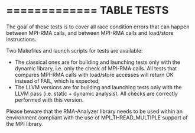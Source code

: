 =============
 TABLE TESTS
=============

The goal of these tests is to cover all race condition errors that can
happen between MPI-RMA calls, and between MPI-RMA calls and load/store
instructions.

Two Makefiles and launch scripts for tests are available:
- The classical ones are for building and launching tests only with
  the dynamic library, i.e. only the check of MPI-RMA calls. All tests
  that compares MPI-RMA calls with load/store accesses will return OK
  instead of FAIL, which is expected;
- The LLVM versions are for building and launching tests only with the
  LLVM pass (i.e. static + dynamic analysis). All checks are correctly
  performed with this version.

Please beware that the RMA-Analyzer library needs to be used within an
environment compliant with the use of MPI_THREAD_MULTIPLE support of
the MPI library.
